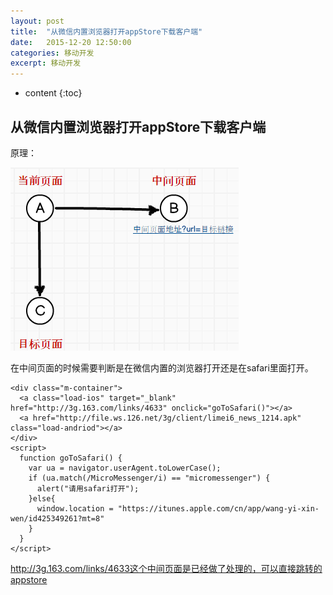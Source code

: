 ```yaml
---
layout: post
title:  "从微信内置浏览器打开appStore下载客户端"
date:   2015-12-20 12:50:00
categories: 移动开发
excerpt: 移动开发
---
```


* content
{:toc}

## 从微信内置浏览器打开appStore下载客户端

原理：

![原理](https://github.com/liuyan5258/liuyan5258.github.io/blob/master/static/images/img-01.png?raw=true)  

在中间页面的时候需要判断是在微信内置的浏览器打开还是在safari里面打开。

    <div class="m-container">
      <a class="load-ios" target="_blank" href="http://3g.163.com/links/4633" onclick="goToSafari()"></a>
      <a href="http://file.ws.126.net/3g/client/limei6_news_1214.apk" class="load-andriod"></a>
    </div>
    <script>
      function goToSafari() {
        var ua = navigator.userAgent.toLowerCase();
        if (ua.match(/MicroMessenger/i) == "micromessenger") {
          alert("请用safari打开");
        }else{
          window.location = "https://itunes.apple.com/cn/app/wang-yi-xin-wen/id425349261?mt=8"
        }
      }
    </script>

http://3g.163.com/links/4633这个中间页面是已经做了处理的，可以直接跳转的appstore
